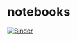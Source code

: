 # notebooks
[![Binder](https://mybinder.org/badge.svg)](https://mybinder.org/v2/gh/laziszaire/notebooks/dev)
